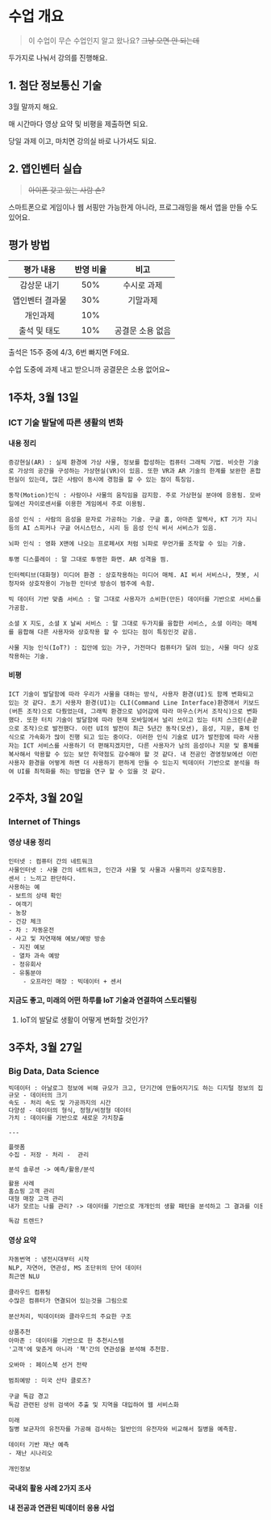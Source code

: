 # 수업 개요
> 이 수업이 무슨 수업인지 알고 왔나요? ~~그냥 오면 안 되는데~~

두가지로 나눠서 강의를 진행해요.

## 1. 첨단 정보통신 기술
3월 말까지 해요.

매 시간마다 영상 요약 및 비평을 제출하면 되요.

당일 과제 이고, 마치면 강의실 바로 나가셔도 되요.

## 2. 앱인벤터 실습
> ~~아이폰 갖고 있는 사람 손?~~

스마트폰으로 게임이나 웹 서핑만 가능한게 아니라, 프로그래밍을 해서 앱을 만들 수도 있어요.

## 평가 방법
| 평가 내용 | 반영 비율 | 비고 |
|:--:|:--:|:--:|
| 감상문 내기 | 50% | 수시로 과제 |
| 앱인벤터 결과물 | 30% | 기말과제 |
| 개인과제 | 10% | |
|출석 및 태도 | 10% | 공결문 소용 없음|

출석은 15주 중에 4/3, 6번 빠지면 F에요.

수업 도중에 과제 내고 받으니까 공결문은 소용 없어요~

## 1주차, 3월 13일

### ICT 기술 발달에 따른 생활의 변화

#### 내용 정리
```
증강현실(AR) : 실제 환경에 가상 사물, 정보를 합성하는 컴퓨터 그래픽 기법. 비슷한 기술로 가상의 공간을 구성하는 가상현실(VR)이 있음. 또한 VR과 AR 기술의 한계를 보완한 혼합현실이 있는데, 많은 사람이 동시에 경험을 할 수 있는 점이 특징임.

동작(Motion)인식 : 사람이나 사물의 움직임을 감지함. 주로 가상현실 분야에 응용됨. 모바일에선 자이로센서를 이용한 게임에서 주로 이용됨.

음성 인식 : 사람의 음성을 문자로 가공하는 기술. 구글 홈, 아마존 알렉사, KT 기가 지니 등의 AI 스피커나 구글 어시스턴스, 시리 등 음성 인식 비서 서비스가 있음.

뇌파 인식 : 영화 X맨에 나오는 프로페서X 처럼 뇌파로 무언가를 조작할 수 있는 기술. 

투명 디스플레이 : 말 그대로 투명한 화면. AR 성격을 띔.

인터렉티브(대화형) 미디어 환경 : 상호작용하는 미디어 매체. AI 비서 서비스나, 챗봇, 시청자와 상호작용이 가능한 인터넷 방송이 범주에 속함.

빅 데이터 기반 맞춤 서비스 : 말 그대로 사용자가 소비한(만든) 데이터를 기반으로 서비스를 가공함.

소셜 X 지도, 소셜 X 날씨 서비스 : 말 그대로 두가지를 융합한 서비스, 소셜 이라는 매체를 융합해 다른 사용자와 상호작용 할 수 있다는 점이 특징인것 같음.

사물 지능 인식(IoT?) : 집안에 있는 가구, 가전마다 컴퓨터가 달려 있는, 사물 마다 상호작용하는 기술.
```

#### 비평
```
ICT 기술이 발달함에 따라 우리가 사물을 대하는 방식, 사용자 환경(UI)도 함께 변화되고 있는 것 같다. 초기 사용자 환경(UI)는 CLI(Command Line Interface)환경애서 키보드(버튼 조작)으로 다뤘었는데, 그래픽 환경으로 넘어감에 따라 마우스(커서 조작식)으로 변화했다. 또한 터치 기술이 발달함에 따라 현재 모바일에서 널리 쓰이고 있는 터치 스크린(손끝으로 조작)으로 발전했다. 이런 UI의 발전이 최근 5년간 동작(모션), 음성, 지문, 홍체 인식으로 가속화가 많이 진행 되고 있는 중이다. 이러한 인식 기술로 UI가 발전함에 따라 사용자는 ICT 서비스를 사용하기 더 편해지겠지만, 다른 사용자가 남의 음성이나 지문 및 홍체를 복사해서 악용할 수 있는 보안 취약점도 감수해야 할 것 같다. 내 전공인 경영정보에선 이런 사용자 환경을 어떻게 하면 더 사용하기 편하게 만들 수 있는지 빅데이터 기반으로 분석을 하여 UI를 최적화를 하는 방법을 연구 할 수 있을 것 같다.
```

## 2주차, 3월 20일

### Internet of Things

#### 영상 내용 정리

```
인터넷 : 컴퓨터 간의 네트워크
사물인터넷 : 사물 간의 네트워크, 인간과 사물 및 사물과 사물끼리 상호직용함.
센서 : 느끼고 판단하다.
사용하는 예
- 보트의 상태 확인
- 여객기
- 농장
- 건강 체크
- 차 : 자동운전
- 사고 및 자연재해 예보/예방 방송
 - 지진 예보
 - 열차 과속 예방
 - 정유회사
 - 유통분야
 	- 오프라인 매장 : 빅데이터 + 센서
```

#### 지금도 좋고, 미래의 어떤 하루를 IoT 기술과 연결하여 스토리텔링

1. IoT의 발달로 생활이 어떻게 변화할 것인가?


## 3주차, 3월 27일

### Big Data, Data Science 

```markdown
빅데이터 : 아날로그 정보에 비해 규모가 크고, 단기간에 만들어지기도 하는 디지털 정보의 집합. 많은 양의 데이터에서 빠르게 데이터를 수집하고, 가공하여 여러 소프트웨어 분야에 이용하는 기술, 데이터 과학이라고도 함. 또는 그 데이터 자체를 지칭한다.
규모 - 데이터의 크기
속도 - 처리 속도 및 가공까지의 시간
다양성 - 데이터의 형식, 정형/비정형 데이터
가치 : 데이터를 기반으로 새로운 가치창출

---

플렛폼
수집 - 저장 - 처리 -  관리

분석 솔루션 -> 예측/활용/분석

활용 사례
홈쇼핑 고객 관리
대형 매장 고객 관리
내가 모르는 나를 관리? -> 데이터를 기반으로 개개인의 생활 패턴을 분석하고 그 결과를 이용한다.

독감 트렌드?
```

#### 영상 요약

```
자동번역 : 냉전시대부터 시작
NLP, 자연어, 연관성, MS 조단위의 단어 데이터
최근엔 NLU

클라우드 컴퓨팅
수많은 컴퓨터가 연결되어 있는것을 그림으로

분산처리, 빅데이터와 클라우드의 주요한 구조

상품추천
아마존 : 데이터를 기반으로 한 추천시스템
'고객'에 맞춘게 아니라 '책'간의 연관성을 분석해 추천함.

오바마 : 페이스북 선거 전략

범죄예방 : 미국 산타 클로즈?

구글 독감 경고
독감 관련된 상위 검색어 추출 및 지역을 대입하여 웹 서비스화

미래
질병 보균자의 유전자를 가공해 검사하는 일반인의 유전자와 비교해서 질병을 예측함.

데이터 기반 재난 예측
- 재난 시나리오

개인정보
```

#### 국내외 활용 사례 2가지 조사

#### 내 전공과 연관된 빅데이터 응용 사업